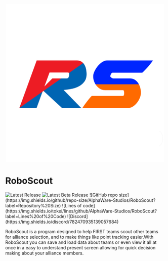 <p align="center">
  <img width="500px" src="Assets/Sprites/RS Logo.png">
</p>

# RoboScout
<img alt="Latest Release" src="https://img.shields.io/badge/dynamic/json?color=%230026ff&label=Release%20Version&query=LatestVersion&url=alphawarestudios.com%2FData%2FRoboScout">
<img alt="Latest Beta Release" src="https://img.shields.io/badge/dynamic/json?color=%23ff6a00&label=Beta%20Version&query=LatestBetaVersion&url=alphawarestudios.com%2FData%2FRoboScout">
![GitHub repo size](https://img.shields.io/github/repo-size/AlphaWare-Studios/RoboScout?label=Repository%20Size)
![Lines of code](https://img.shields.io/tokei/lines/github/AlphaWare-Studios/RoboScout?label=Lines%20of%20Code)
![Discord](https://img.shields.io/discord/782470935139057684)

RoboScout is a program designed to help FIRST teams scout other teams for alliance selection, and to make things like point tracking easier.​ With RoboScout you can save and load data about teams or even view it all at once in a easy to understand present screen allowing for quick decision making about your alliance members.

